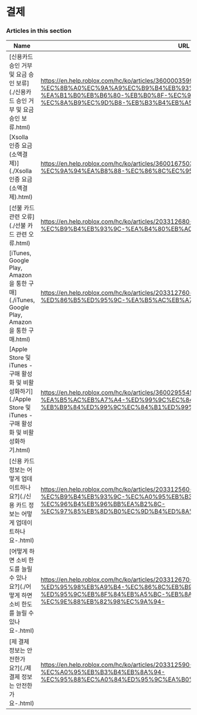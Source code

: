 # 결제  
### Articles in this section
Name|URL
-|-
[신용카드 승인 거부 및 요금 승인 보류](./신용카드 승인 거부 및 요금 승인 보류.html) |https://en.help.roblox.com/hc/ko/articles/360000359923-%EC%8B%A0%EC%9A%A9%EC%B9%B4%EB%93%9C-%EC%8A%B9%EC%9D%B8-%EA%B1%B0%EB%B6%80-%EB%B0%8F-%EC%9A%94%EA%B8%88-%EC%8A%B9%EC%9D%B8-%EB%B3%B4%EB%A5%98
[Xsolla 인증 요금(소액결제)](./Xsolla 인증 요금(소액결제).html) |https://en.help.roblox.com/hc/ko/articles/360016750311-Xsolla-%EC%9D%B8%EC%A6%9D-%EC%9A%94%EA%B8%88-%EC%86%8C%EC%95%A1%EA%B2%B0%EC%A0%9C-
[선불 카드 관련 오류](./선불 카드 관련 오류.html) |https://en.help.roblox.com/hc/ko/articles/203312680-%EC%84%A0%EB%B6%88-%EC%B9%B4%EB%93%9C-%EA%B4%80%EB%A0%A8-%EC%98%A4%EB%A5%98
[iTunes, Google Play, Amazon을 통한 구매](./iTunes, Google Play, Amazon을 통한 구매.html) |https://en.help.roblox.com/hc/ko/articles/203312760-iTunes-Google-Play-Amazon%EC%9D%84-%ED%86%B5%ED%95%9C-%EA%B5%AC%EB%A7%A4
[Apple Store 및 iTunes - 구매 활성화 및 비활성화하기](./Apple Store 및 iTunes - 구매 활성화 및 비활성화하기.html) |https://en.help.roblox.com/hc/ko/articles/360029554512-Apple-Store-%EB%B0%8F-iTunes-%EA%B5%AC%EB%A7%A4-%ED%99%9C%EC%84%B1%ED%99%94-%EB%B0%8F-%EB%B9%84%ED%99%9C%EC%84%B1%ED%99%94%ED%95%98%EA%B8%B0
[신용 카드 정보는 어떻게 업데이트하나요?](./신용 카드 정보는 어떻게 업데이트하나요-.html) |https://en.help.roblox.com/hc/ko/articles/203312560-%EC%8B%A0%EC%9A%A9-%EC%B9%B4%EB%93%9C-%EC%A0%95%EB%B3%B4%EB%8A%94-%EC%96%B4%EB%96%BB%EA%B2%8C-%EC%97%85%EB%8D%B0%EC%9D%B4%ED%8A%B8%ED%95%98%EB%82%98%EC%9A%94-
[어떻게 하면 소비 한도를 늘릴 수 있나요?](./어떻게 하면 소비 한도를 늘릴 수 있나요-.html) |https://en.help.roblox.com/hc/ko/articles/203312670-%EC%96%B4%EB%96%BB%EA%B2%8C-%ED%95%98%EB%A9%B4-%EC%86%8C%EB%B9%84-%ED%95%9C%EB%8F%84%EB%A5%BC-%EB%8A%98%EB%A6%B4-%EC%88%98-%EC%9E%88%EB%82%98%EC%9A%94-
[제 결제 정보는 안전한가요?](./제 결제 정보는 안전한가요-.html) |https://en.help.roblox.com/hc/ko/articles/203312590-%EC%A0%9C-%EA%B2%B0%EC%A0%9C-%EC%A0%95%EB%B3%B4%EB%8A%94-%EC%95%88%EC%A0%84%ED%95%9C%EA%B0%80%EC%9A%94-